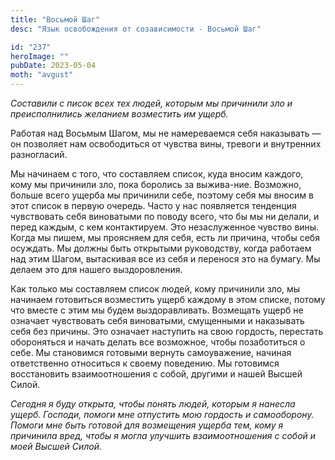 ```yaml
---
title: "Восьмой Шаг"
desc: "Язык освобождения от созависимости - Восьмой Шаг"

id: "237"
heroImage: ""
pubDate: 2023-05-04
moth: "avgust"
---
```


_Составили_ _с_ _писок_ _всех_ _тех_ _людей,_ _которым_ _мы_ _причинили_ _зло_
_и_ _преисполнились_ _желанием_ _возместить_ _им_ _ущерб._

Работая над Восьмым Шагом, мы не намереваемся себя наказывать — он позволяет
нам освободиться от чувства вины, тревоги и внутренних разногласий.

Мы начинаем с того, что составляем список, куда вносим каждого, кому мы
причинили зло, пока боролись за выжива-ние. Возможно, больше всего ущерба мы
причинили себе, поэтому себя мы вносим в этот список в первую очередь. Часто у
нас появляется тенденция чувствовать себя виноватыми по поводу всего, что бы
мы ни делали, и перед каждым, с кем контактируем. Это незаслуженное чувство
вины. Когда мы пишем, мы проясняем для себя, есть ли причина, чтобы себя
осуждать. Мы должны быть открытыми руководству, когда работаем над этим Шагом,
вытаскивая все из себя и перенося это на бумагу. Мы делаем это для нашего
выздоровления.

Как только мы составляем список людей, кому причинили зло, мы начинаем
готовиться возместить ущерб каждому в этом списке, потому что вместе с этим мы
будем выздоравливать. Возмещать ущерб не означает чувствовать себя виноватыми,
смущенными и наказывать себя без причины. Это означает наступить на свою
гордость, перестать обороняться и начать делать все возможное, чтобы
позаботиться о себе. Мы становимся готовыми вернуть самоуважение, начиная
ответственно относиться к своему поведению. Мы готовимся восстановить
взаимоотношения с собой, другими и нашей Высшей Силой.

_Сегодня_ _я_ _буду_ _открыта,_ _чтобы_ _понять_ _людей,_ _которым_ _я_
_нанесла_ _ущерб._ _Господи,_ _помоги_ _мне_ _отпустить_ _мою_ _гордость_ _и_
_самооборону._ _Помоги_ _мне_ _быть_ _готовой_ _для_ _возмещения_ _ущерба_
_тем,_ _кому_ _я_ _причинила_ _вред,_ _чтобы_ _я_ _могла_ _улучшить_
_взаимоотношения_ _с_ _собой_ _и_ _моей_ _Высшей_ _Силой._

